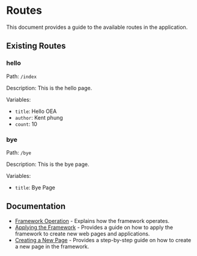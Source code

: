 # Routes

This document provides a guide to the available routes in the application.

## Existing Routes

### hello

Path: `/index`

Description: This is the hello page.

Variables:

*   `title`: Hello OEA
*   `author`: Kent phung
*   `count`: 10

### bye

Path: `/bye`

Description: This is the bye page.

Variables:

*   `title`: Bye Page

## Documentation

*   [Framework Operation](framework-operation.md) - Explains how the framework operates.
*   [Applying the Framework](applying-the-framework.md) - Provides a guide on how to apply the framework to create new web pages and applications.
*   [Creating a New Page](creating-new-page.md) - Provides a step-by-step guide on how to create a new page in the framework.
